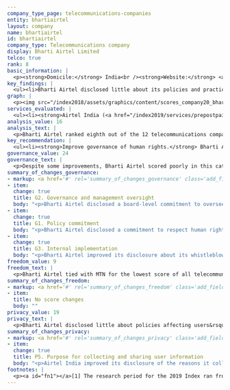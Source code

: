 ```yaml
---
company_type_page: telecommunications-companies
entity: bhartiairtel
layout: company
name: bhartiairtel
id: bhartiairtel
company_type: Telecommunications company
display: Bharti Airtel Limited
telco: true
rank: 8
basic_information: | 
  <p><strong>Domicile:</strong> India<br /><strong>Website:</strong> <a href="http://www.airtel.in">www.airtel.in</a>&nbsp;</p>
key_findings: | 
  <ul><li>Bharti Airtel disclosed little about its policies and practices affecting freedom of expression and privacy, and lacked disclosure of governance and oversight over human rights issues.</li><li>It disclosed minimal information about how it enforces its rules, and no information about its process for responding to government or other types of third-party requests to restrict content or accounts.</li><li>While it revealed some information about its policies for collecting and sharing user information, it revealed few details about how it responds to third-party requests for user data, and nothing about how it addresses security vulnerabilities or responds to data breaches.</li></ul>
graph: | 
  <p><img src="/index2018/assets/graphics/content/scores_company20_bhartiairtel.jpg" /></p>
services_evaluated: | 
  <ul><li><strong>Airtel India (<a href="/index2019/services/prepostpaidmobile/">Prepaid mobile</a>)</strong></li><li><strong>Airtel India (<a href="/index2019/services/prepostpaidmobile/">Postpaid mobile</a>)</strong></li><li><strong>Airtel India (<a href="/index2019/services/fixedbroadband/">Fixed-line broadband</a>)</strong></li></ul>
analysis_value: 16
analysis_text: | 
  <p>Bharti Airtel ranked eighth out of the 12 telecommunications companies evaluated, disclosing less than most of its peers about policies and practices affecting freedom of expression and privacy.<a href="#fn1"><sup>1</sup></a> While the company made several notable improvements this year&mdash;including publishing a new human rights policy&mdash;it still failed to disclose enough about its policies and practices affecting users&rsquo; freedom of expression and privacy for users to have a clear sense of the risks of using the company&rsquo;s services.<a href="#fn2"><sup>2</sup></a> It fell especially short around policies affecting freedom of expression and continued to disclose less than other telecommunications companies in the Index, except MTN. Freedom House rated the internet environment in India as &ldquo;Partly Free,&rdquo; noting a &ldquo;staggering increase&rdquo; in the number of government orders to shut down networks.<a href="#fn3"><sup>3</sup></a> Still, the company disclosed little about its policies for responding to these types of government demands. While Indian law prevents companies from disclosing information about specific government content restriction and shutdown orders, there are no legal obstacles preventing companies from disclosing policies for responding to these requests or from having a policy of notifying users about them.<br /><br /></p><hr /><p><br /><strong>Bharti Airtel Limited</strong> provides telecommunications systems and services worldwide, including in India, South Asia, and Africa. It delivers a variety of fixed and mobile voice and data telecommunications services.</p><p><strong>Market cap:</strong> USD 20.1 billion<a href="#fn4"><sup>4</sup></a><br /><strong>BSE:</strong> 532454</p>
key_recommendation: | 
  <ul><li><strong>Improve governance of human rights.</strong> Bharti Airtel should improve its governance and oversight over human rights issues, particularly over how its policies and practices affect freedom of expression.</li><li><strong>Be transparent about network shutdown demands.</strong> Bharti Airtel should disclose more about how it responds to government demands to shut down its networks.</li><li><strong>Clarify security policies.</strong> Bharti Airtel should disclose more about its security policies and practices, including how it responds to data breaches and addresses security vulnerabilities.</li></ul>
governance_value: 24
governance_text: | 
  <p>Despite some improvements, Bharti Airtel scored poorly in this category, placing in the bottom half of all telecommunications companies evaluated. It disclosed a new commitment to respect users&rsquo; human rights (G1), disclosed evidence of board-level oversight over how the company&rsquo;s operations and practices affect privacy (G2), and clarified that it has a whistleblower program that enables employees to report concerns about privacy-related issues (G3). However, the company disclosed no evidence that it conducts human rights impact assessments (G4). The operating company Airtel India disclosed grievance mechanisms for users to submit freedom of expression and privacy complaints, as Indian law requires service providers to have grievance officers and redress mechanisms in place.<a href="#fn5"><sup>5</sup></a> <a href="#fn6"><sup>6</sup></a> It also provided some information about its process for providing remedy for privacy concerns, but not those related to freedom of expression (G6).</p>
summary_of_changes_governance:
- markup: <a href='#' rel='summary_of_changes_governance' class='add_fieldset dashicons-before dashicons-plus'><span>Add fieldset</span></a>
- item:
  change: true
  title: G2. Governance and management oversight
  body: "<p>Bharti Airtel disclosed a board-level commitment to oversee how company practices affect users&rsquo; privacy.</p>"
- item:
  change: true
  title: G1. Policy commitment
  body: "<p>Bharti Airtel disclosed a commitment to respect human rights in accordance with national law, but did not reference international human rights principles. </p>"
- item:
  change: true
  title: G3. Internal implementation
  body: "<p>Bharti Airtel improved its disclosure about its whistleblower program for privacy-related issues.</p>"
freedom_value: 9
freedom_text: | 
  <p>Bharti Airtel tied with MTN for the lowest score of all telecommunications companies in this category, disclosing very little about its policies affecting users&rsquo; freedom of expression. Airtel India published terms of service that were relatively easy to locate but not easy to understand (F1), and it failed to commit to notify users when it introduces changes to the terms (F2). It disclosed little information about its network management policies (F9) or about its policies and practices related to network shutdowns (F10). It provided some information about why it may shut down its network, but failed to disclose any information about its process for responding to government shutdown demands, or the number of requests it received or with which it complied (F10). While Indian law prevents companies from disclosing information about specific government shutdown orders, there is no legal obstacle to disclosing company policies for evaluating and responding to shutdown requests, or from having a policy to notify users about shutdowns.</p><p>Bharti Airtel disclosed nothing about how it handles and complies with government and private requests to restrict content or accounts (F5-F7). Indian law forbids disclosure of specific government orders to block content, but nothing prevents companies from disclosing their processes for handling these types requests (F5), or from having a clear policy to notify users when they restrict access to content or accounts (F8).<a href="#fn7"><sup>7</sup></a></p>
summary_of_changes_freedom:
- markup: <a href='#' rel='summary_of_changes_freedom' class='add_fieldset dashicons-before dashicons-plus'><span>Add fieldset</span></a>
- item:
  title: No score changes
  body: ""
privacy_value: 19
privacy_text: | 
  <p>Bharti Airtel disclosed little about policies affecting users&rsquo; privacy rights, disclosing more than only Axiata, MTN, Etisalat, and Ooredoo. Airtel India&rsquo;s privacy policy was easy to find, but it was not available in Hindi nor was it presented in an understandable manner (P1). The company failed to commit to notify users when it introduces changes to the policy (P2). It disclosed less than most other telecommunications companies about how it handles user information, but more than MTN South Africa, Etisalat UAE, and Ooredoo Qatar (P3-P8). It disclosed some information about what types of user data it collects, shares, and for what purpose (P3, P4, P5), but nothing about how long it retains the information (P6). The company also failed to disclose whether it enables users to control what information about them is collected and shared, or if users can obtain the information Airtel India holds about them (P7, P8).</p><p>Bharti Airtel disclosed almost nothing about how it handles government and private requests for user information (P10-P11). Indian law prevents companies from publishing data on government requests for user information but does not prevent them from disclosing their processes for responding to the requests. Airtel India also disclosed little about its policies for securing user information (P13-P18). While it disclosed that it monitors and limits employee access to user information, it lacked clear disclosure of whether it conducts internal and external audits (P13). It provided no information at all about how it addresses security vulnerabilities (P14) or about how it responds to data breaches (P15).</p>
summary_of_changes_privacy:
- markup: <a href='#' rel='summary_of_changes_privacy' class='add_fieldset dashicons-before dashicons-plus'><span>Add fieldset</span></a>
- item:
  change: true
  title: P5. Purpose for collecting and sharing user information
  body: "<p>Airtel India improved its disclosure of the reasons it collects user information.</p>"
footnotes: | 
  <p><a id="fn1"></a>[1] The research period for the 2019 Index ran from January 13, 2018 to February 8, 2019. Policies that came into effect after February 8, 2019 were not evaluated in this Index.<br /><a id="fn2"></a>[2] For Bharti Airtel&rsquo;s performance in the 2018 Index, see: https://rankingdigitalrights.org/index2018/companies/bhartiairtel<br /><a id="fn3"></a>[3] India report, Freedom on the Net 2018, Freedom House, <a href="https://freedomhouse.org/report/freedom-net/2018/india">freedomhouse.org/report/freedom-net/2018/india</a>&nbsp;<br /><a id="fn4"></a>[4] Bloomberg Markets, Accessed April 18, 2019, <a href="https://www.bloomberg.com/quote/BHARTI:IN">www.bloomberg.com/quote/BHARTI:IN</a>&nbsp;<br /><a id="fn5"></a>[5] For some indicators, RDR evaluates the operating company of the home market, in this case Airtel India.<br /><a id="fn6"></a>[6] &ldquo;Information Technology (Reasonable Security Practices and Procedures and Sensitive Personal Data or Information) Rules, 2011&rdquo; (Ministry of Communications and Information Technology, April 11, 2011), <a href="http://meity.gov.in/sites/upload_files/dit/files/GSR313E_10511(1).pdf">meity.gov.in/sites/upload_files/dit/files/GSR313E_10511(1).pdf</a>&nbsp;<br /><a id="fn7"></a>[7] &ldquo;Information Technology (Procedure and Safeguards for Blocking for Access of Information by Public) Rules, 2009&rdquo; The Centre for Internet &amp; Society,<br /><a href="http://cis-india.org/internet-governance/resources/information-technology-procedure-and-safeguards-for-blocking-for-access-of-information-by-public-rules-2009">cis-india.org/internet-governance/resources/information-technology-procedure-and-safeguards-for-blocking-for-access-of-information-by-public-rules-2009</a>&nbsp;</p>
---
```

